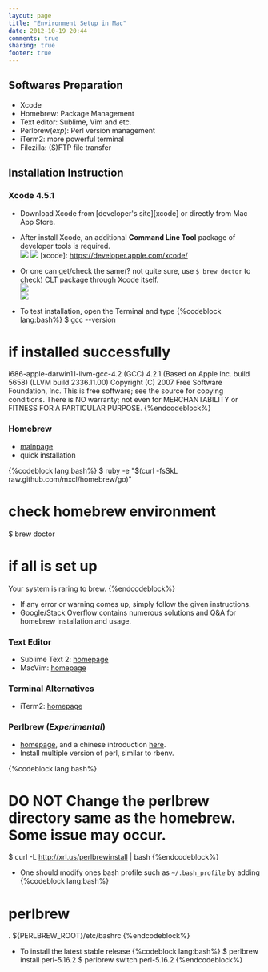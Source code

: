 ```yaml
---
layout: page
title: "Environment Setup in Mac"
date: 2012-10-19 20:44
comments: true
sharing: true
footer: true
---
```


## Softwares Preparation

* Xcode
* Homebrew: Package Management
* Text editor: Sublime, Vim and etc.
* Perlbrew(*exp*): Perl version management
* iTerm2: more powerful terminal
* Filezilla: (S)FTP file transfer


## Installation Instruction

### Xcode 4.5.1
* Download Xcode from [developer's site][xcode] or directly from Mac App Store.
* After install Xcode, an additional **Command Line Tool** package of developer tools is required.  
![](/note/pic/xcode_clt.png)
![](/note/pic/xcode_dev.png)
[xcode]: https://developer.apple.com/xcode/
* Or one can get/check the same(? not quite sure, use `$ brew doctor` to check) CLT package through Xcode itself.  
![](/note/pic/xcode_preference.png)  
![](/note/pic/xcode_component.png)  

* To test installation, open the Terminal and type
{%codeblock lang:bash%}
$ gcc --version
# if installed successfully
i686-apple-darwin11-llvm-gcc-4.2 (GCC) 4.2.1 (Based on Apple Inc. build 5658) (LLVM build 2336.11.00)
Copyright (C) 2007 Free Software Foundation, Inc.
This is free software; see the source for copying conditions.  There is NO
warranty; not even for MERCHANTABILITY or FITNESS FOR A PARTICULAR PURPOSE.
{%endcodeblock%}


### Homebrew
* [mainpage][homebrew]
* quick installation

{%codeblock lang:bash%}
$ ruby -e "$(curl -fsSkL raw.github.com/mxcl/homebrew/go)"
# check homebrew environment
$ brew doctor
# if all is set up
Your system is raring to brew.
{%endcodeblock%}

* If any error or warning comes up, simply follow the given instructions.
* Google/Stack Overflow contains numerous solutions and Q&A for homebrew installation and usage.

[homebrew]: http://mxcl.github.com/homebrew/

### Text Editor

* Sublime Text 2: [homepage][sublime2]
* MacVim: [homepage][macvim]

[sublime2]: http://www.sublimetext.com/
[macvim]: http://code.google.com/p/macvim/

### Terminal Alternatives

* iTerm2: [homepage][iterm2]

[iterm2]: http://www.iterm2.com/

### Perlbrew (*Experimental*)
* [homepage][perlbrew], and a chinese introduction [here](http://perlbrew.pl/Perlbrew-%E4%B8%AD%E6%96%87%E7%B0%A1%E4%BB%8B.html).
* Install multiple version of perl, similar to rbenv.

{%codeblock lang:bash%}
# DO NOT Change the perlbrew directory same as the homebrew. Some issue may occur.
$ curl -L http://xrl.us/perlbrewinstall | bash
{%endcodeblock%}

* One should modify ones bash profile such as `~/.bash_profile` by adding 
{%codeblock lang:bash%}
# perlbrew
. ${PERLBREW_ROOT}/etc/bashrc
{%endcodeblock%}

* To install the latest stable release
{%codeblock lang:bash%}
$ perlbrew install perl-5.16.2
$ perlbrew switch perl-5.16.2
{%endcodeblock%}

[perlbrew]: http://perlbrew.pl/